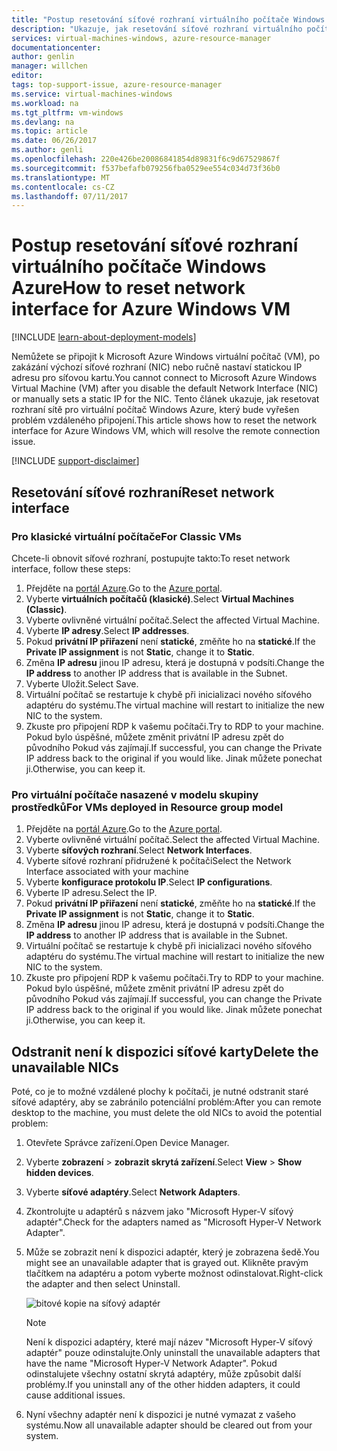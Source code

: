 ```yaml
---
title: "Postup resetování síťové rozhraní virtuálního počítače Windows Azure | Microsoft Docs"
description: "Ukazuje, jak resetování síťové rozhraní virtuálního počítače Windows Azure"
services: virtual-machines-windows, azure-resource-manager
documentationcenter: 
author: genlin
manager: willchen
editor: 
tags: top-support-issue, azure-resource-manager
ms.service: virtual-machines-windows
ms.workload: na
ms.tgt_pltfrm: vm-windows
ms.devlang: na
ms.topic: article
ms.date: 06/26/2017
ms.author: genli
ms.openlocfilehash: 220e426be20086841854d89831f6c9d67529867f
ms.sourcegitcommit: f537befafb079256fba0529ee554c034d73f36b0
ms.translationtype: MT
ms.contentlocale: cs-CZ
ms.lasthandoff: 07/11/2017
---
```

# <a name="how-to-reset-network-interface-for-azure-windows-vm"></a><span data-ttu-id="12a4c-103">Postup resetování síťové rozhraní virtuálního počítače Windows Azure</span><span class="sxs-lookup"><span data-stu-id="12a4c-103">How to reset network interface for Azure Windows VM</span></span> 

[!INCLUDE [learn-about-deployment-models](../../../includes/learn-about-deployment-models-both-include.md)]

<span data-ttu-id="12a4c-104">Nemůžete se připojit k Microsoft Azure Windows virtuální počítač (VM), po zakázání výchozí síťové rozhraní (NIC) nebo ručně nastaví statickou IP adresu pro síťovou kartu.</span><span class="sxs-lookup"><span data-stu-id="12a4c-104">You cannot connect to Microsoft Azure Windows Virtual Machine (VM) after you disable the default Network Interface (NIC) or manually sets a static IP for the NIC.</span></span> <span data-ttu-id="12a4c-105">Tento článek ukazuje, jak resetovat rozhraní sítě pro virtuální počítač Windows Azure, který bude vyřešen problém vzdáleného připojení.</span><span class="sxs-lookup"><span data-stu-id="12a4c-105">This article shows how to reset the network interface for Azure Windows VM, which will resolve the remote connection issue.</span></span>

[!INCLUDE [support-disclaimer](../../../includes/support-disclaimer.md)]
## <a name="reset-network-interface"></a><span data-ttu-id="12a4c-106">Resetování síťové rozhraní</span><span class="sxs-lookup"><span data-stu-id="12a4c-106">Reset network interface</span></span>

### <a name="for-classic-vms"></a><span data-ttu-id="12a4c-107">Pro klasické virtuální počítače</span><span class="sxs-lookup"><span data-stu-id="12a4c-107">For Classic VMs</span></span>

<span data-ttu-id="12a4c-108">Chcete-li obnovit síťové rozhraní, postupujte takto:</span><span class="sxs-lookup"><span data-stu-id="12a4c-108">To reset network interface, follow these steps:</span></span>

1.  <span data-ttu-id="12a4c-109">Přejděte na [portál Azure]( https://ms.portal.azure.com).</span><span class="sxs-lookup"><span data-stu-id="12a4c-109">Go to the [Azure portal]( https://ms.portal.azure.com).</span></span>
2.  <span data-ttu-id="12a4c-110">Vyberte **virtuálních počítačů (klasické)**.</span><span class="sxs-lookup"><span data-stu-id="12a4c-110">Select **Virtual Machines (Classic)**.</span></span>
3.  <span data-ttu-id="12a4c-111">Vyberte ovlivněné virtuální počítač.</span><span class="sxs-lookup"><span data-stu-id="12a4c-111">Select the affected Virtual Machine.</span></span>
4.  <span data-ttu-id="12a4c-112">Vyberte **IP adresy**.</span><span class="sxs-lookup"><span data-stu-id="12a4c-112">Select **IP addresses**.</span></span>
5.  <span data-ttu-id="12a4c-113">Pokud **privátní IP přiřazení** není **statické**, změňte ho na **statické**.</span><span class="sxs-lookup"><span data-stu-id="12a4c-113">If the **Private IP assignment**  is not  **Static**, change it to **Static**.</span></span>
6.  <span data-ttu-id="12a4c-114">Změna **IP adresu** jinou IP adresu, která je dostupná v podsíti.</span><span class="sxs-lookup"><span data-stu-id="12a4c-114">Change the **IP address** to another IP address that is available in the Subnet.</span></span>
7.  <span data-ttu-id="12a4c-115">Vyberte Uložit.</span><span class="sxs-lookup"><span data-stu-id="12a4c-115">Select Save.</span></span>
8.  <span data-ttu-id="12a4c-116">Virtuální počítač se restartuje k chybě při inicializaci nového síťového adaptéru do systému.</span><span class="sxs-lookup"><span data-stu-id="12a4c-116">The virtual machine will restart to initialize the new NIC to the system.</span></span>
9.  <span data-ttu-id="12a4c-117">Zkuste pro připojení RDP k vašemu počítači.</span><span class="sxs-lookup"><span data-stu-id="12a4c-117">Try to RDP to your machine.</span></span> <span data-ttu-id="12a4c-118">Pokud bylo úspěšné, můžete změnit privátní IP adresu zpět do původního Pokud vás zajímají.</span><span class="sxs-lookup"><span data-stu-id="12a4c-118">If successful, you can change the Private IP address back to the original if you would like.</span></span> <span data-ttu-id="12a4c-119">Jinak můžete ponechat ji.</span><span class="sxs-lookup"><span data-stu-id="12a4c-119">Otherwise, you can keep it.</span></span> 

### <a name="for-vms-deployed-in-resource-group-model"></a><span data-ttu-id="12a4c-120">Pro virtuální počítače nasazené v modelu skupiny prostředků</span><span class="sxs-lookup"><span data-stu-id="12a4c-120">For VMs deployed in Resource group model</span></span>

1.  <span data-ttu-id="12a4c-121">Přejděte na [portál Azure]( https://ms.portal.azure.com).</span><span class="sxs-lookup"><span data-stu-id="12a4c-121">Go to the [Azure portal]( https://ms.portal.azure.com).</span></span>
2.  <span data-ttu-id="12a4c-122">Vyberte ovlivněné virtuální počítač.</span><span class="sxs-lookup"><span data-stu-id="12a4c-122">Select the affected Virtual Machine.</span></span>
3.  <span data-ttu-id="12a4c-123">Vyberte **síťových rozhraní**.</span><span class="sxs-lookup"><span data-stu-id="12a4c-123">Select **Network Interfaces**.</span></span>
4.  <span data-ttu-id="12a4c-124">Vyberte síťové rozhraní přidružené k počítači</span><span class="sxs-lookup"><span data-stu-id="12a4c-124">Select the Network Interface associated with your machine</span></span>
5.  <span data-ttu-id="12a4c-125">Vyberte **konfigurace protokolu IP**.</span><span class="sxs-lookup"><span data-stu-id="12a4c-125">Select **IP configurations**.</span></span>
6.  <span data-ttu-id="12a4c-126">Vyberte IP adresu.</span><span class="sxs-lookup"><span data-stu-id="12a4c-126">Select the IP.</span></span> 
7.  <span data-ttu-id="12a4c-127">Pokud **privátní IP přiřazení** není **statické**, změňte ho na **statické**.</span><span class="sxs-lookup"><span data-stu-id="12a4c-127">If the **Private IP assignment**  is not  **Static**, change it to **Static**.</span></span>
8.  <span data-ttu-id="12a4c-128">Změna **IP adresu** jinou IP adresu, která je dostupná v podsíti.</span><span class="sxs-lookup"><span data-stu-id="12a4c-128">Change the **IP address** to another IP address that is available in the Subnet.</span></span>
9. <span data-ttu-id="12a4c-129">Virtuální počítač se restartuje k chybě při inicializaci nového síťového adaptéru do systému.</span><span class="sxs-lookup"><span data-stu-id="12a4c-129">The virtual machine will restart to initialize the new NIC to the system.</span></span>
10. <span data-ttu-id="12a4c-130">Zkuste pro připojení RDP k vašemu počítači.</span><span class="sxs-lookup"><span data-stu-id="12a4c-130">Try to RDP to your machine.</span></span> <span data-ttu-id="12a4c-131">Pokud bylo úspěšné, můžete změnit privátní IP adresu zpět do původního Pokud vás zajímají.</span><span class="sxs-lookup"><span data-stu-id="12a4c-131">If successful, you can change the Private IP address back to the original if you would like.</span></span> <span data-ttu-id="12a4c-132">Jinak můžete ponechat ji.</span><span class="sxs-lookup"><span data-stu-id="12a4c-132">Otherwise, you can keep it.</span></span> 

## <a name="delete-the-unavailable-nics"></a><span data-ttu-id="12a4c-133">Odstranit není k dispozici síťové karty</span><span class="sxs-lookup"><span data-stu-id="12a4c-133">Delete the unavailable NICs</span></span>
<span data-ttu-id="12a4c-134">Poté, co je to možné vzdálené plochy k počítači, je nutné odstranit staré síťové adaptéry, aby se zabránilo potenciální problém:</span><span class="sxs-lookup"><span data-stu-id="12a4c-134">After you can remote desktop to the machine, you must delete the old NICs to avoid the potential problem:</span></span>

1.  <span data-ttu-id="12a4c-135">Otevřete Správce zařízení.</span><span class="sxs-lookup"><span data-stu-id="12a4c-135">Open Device Manager.</span></span>
2.  <span data-ttu-id="12a4c-136">Vyberte **zobrazení** > **zobrazit skrytá zařízení**.</span><span class="sxs-lookup"><span data-stu-id="12a4c-136">Select **View** > **Show hidden devices**.</span></span>
3.  <span data-ttu-id="12a4c-137">Vyberte **síťové adaptéry**.</span><span class="sxs-lookup"><span data-stu-id="12a4c-137">Select **Network Adapters**.</span></span> 
4.  <span data-ttu-id="12a4c-138">Zkontrolujte u adaptérů s názvem jako "Microsoft Hyper-V síťový adaptér".</span><span class="sxs-lookup"><span data-stu-id="12a4c-138">Check for the adapters named as "Microsoft Hyper-V Network Adapter".</span></span>
5.  <span data-ttu-id="12a4c-139">Může se zobrazit není k dispozici adaptér, který je zobrazena šedě.</span><span class="sxs-lookup"><span data-stu-id="12a4c-139">You might see an unavailable adapter that is grayed out.</span></span> <span data-ttu-id="12a4c-140">Klikněte pravým tlačítkem na adaptéru a potom vyberte možnost odinstalovat.</span><span class="sxs-lookup"><span data-stu-id="12a4c-140">Right-click the adapter and then select Uninstall.</span></span>

    ![bitové kopie na síťový adaptér](media/reset-network-interface/nicpage.png)

    > [!NOTE]
    > <span data-ttu-id="12a4c-142">Není k dispozici adaptéry, které mají název "Microsoft Hyper-V síťový adaptér" pouze odinstalujte.</span><span class="sxs-lookup"><span data-stu-id="12a4c-142">Only uninstall the unavailable adapters that have the name "Microsoft Hyper-V Network Adapter".</span></span> <span data-ttu-id="12a4c-143">Pokud odinstalujete všechny ostatní skrytá adaptéry, může způsobit další problémy.</span><span class="sxs-lookup"><span data-stu-id="12a4c-143">If you uninstall any of the other hidden adapters, it could cause additional issues.</span></span>
    >
    >

6.  <span data-ttu-id="12a4c-144">Nyní všechny adaptér není k dispozici je nutné vymazat z vašeho systému.</span><span class="sxs-lookup"><span data-stu-id="12a4c-144">Now all unavailable adapter should be cleared out from your system.</span></span>